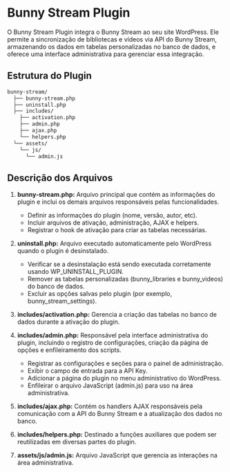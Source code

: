 # Bunny Stream Plugin

O Bunny Stream Plugin integra o Bunny Stream ao seu site WordPress. Ele permite a sincronização de bibliotecas e vídeos via API do Bunny Stream, armazenando os dados em tabelas personalizadas no banco de dados, e oferece uma interface administrativa para gerenciar essa integração.

## Estrutura do Plugin

```bash
bunny-stream/
  ├── bunny-stream.php
  ├── uninstall.php
  ├── includes/
    ├── activation.php
    ├── admin.php
    ├── ajax.php
    └── helpers.php
  └── assets/
    └── js/
      └── admin.js
```

## Descrição dos Arquivos

1. **bunny-stream.php:** Arquivo principal que contém as informações do plugin e inclui os demais arquivos responsáveis pelas funcionalidades.

   - Definir as informações do plugin (nome, versão, autor, etc).
   - Incluir arquivos de ativação, administração, AJAX e helpers.
   - Registrar o hook de ativação para criar as tabelas necessárias.


2. **uninstall.php:** Arquivo executado automaticamente pelo WordPress quando o plugin é desinstalado.

   - Verificar se a desinstalação está sendo executada corretamente usando WP_UNINSTALL_PLUGIN. 
   - Remover as tabelas personalizadas (bunny_libraries e bunny_videos) do banco de dados.
   - Excluir as opções salvas pelo plugin (por exemplo, bunny_stream_settings).


3. **includes/activation.php:** Gerencia a criação das tabelas no banco de dados durante a ativação do plugin.


4. **includes/admin.php:** Responsável pela interface administrativa do plugin, incluindo o registro de configurações, criação da página de opções e enfileiramento dos scripts.

   - Registrar as configurações e seções para o painel de administração.
   - Exibir o campo de entrada para a API Key.
   - Adicionar a página do plugin no menu administrativo do WordPress.
   - Enfileirar o arquivo JavaScript (admin.js) para uso na área administrativa.


5. **includes/ajax.php:** Contém os handlers AJAX responsáveis pela comunicação com a API do Bunny Stream e a atualização dos dados no banco.


6. **includes/helpers.php:** Destinado a funções auxiliares que podem ser reutilizadas em diversas partes do plugin.


7. **assets/js/admin.js:** Arquivo JavaScript que gerencia as interações na área administrativa.